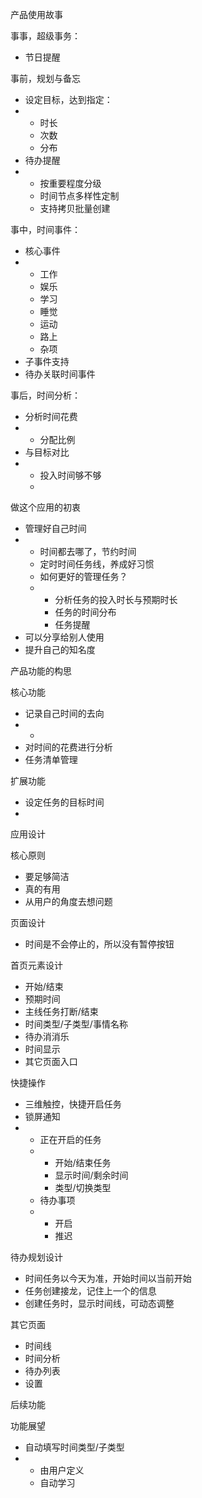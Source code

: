 产品使用故事

事事，超级事务：

- 节日提醒

事前，规划与备忘

- 设定目标，达到指定：
- - 时长
  - 次数
  - 分布
- 待办提醒
- - 按重要程度分级
  - 时间节点多样性定制
  - 支持拷贝批量创建

事中，时间事件：

- 核心事件
- - 工作
  - 娱乐
  - 学习
  - 睡觉
  - 运动
  - 路上
  - 杂项
- 子事件支持
- 待办关联时间事件

事后，时间分析：

- 分析时间花费
- - 分配比例
- 与目标对比
- - 投入时间够不够
  - 

做这个应用的初衷

- 管理好自己时间
- - 时间都去哪了，节约时间
  - 定时时间任务线，养成好习惯
  - 如何更好的管理任务？
  - - 分析任务的投入时长与预期时长
    - 任务的时间分布
    - 任务提醒
- 可以分享给别人使用
- 提升自己的知名度

产品功能的构思

核心功能

- 记录自己时间的去向
- - 
- 对时间的花费进行分析
- 任务清单管理

扩展功能

- 设定任务的目标时间
- 

应用设计

核心原则

- 要足够简洁
- 真的有用
- 从用户的角度去想问题

页面设计

- 时间是不会停止的，所以没有暂停按钮

首页元素设计

- 开始/结束
- 预期时间
- 主线任务打断/结束
- 时间类型/子类型/事情名称
- 待办消消乐
- 时间显示
- 其它页面入口

快捷操作

- 三维触控，快捷开启任务
- 锁屏通知
- - 正在开启的任务
  - - 开始/结束任务
    - 显示时间/剩余时间
    - 类型/切换类型
  - 待办事项
  - - 开启
    - 推迟

待办规划设计

- 时间任务以今天为准，开始时间以当前开始
- 任务创建接龙，记住上一个的信息
- 创建任务时，显示时间线，可动态调整

其它页面

- 时间线
- 时间分析
- 待办列表
- 设置

后续功能

功能展望

- 自动填写时间类型/子类型
- - 由用户定义
  - 自动学习
